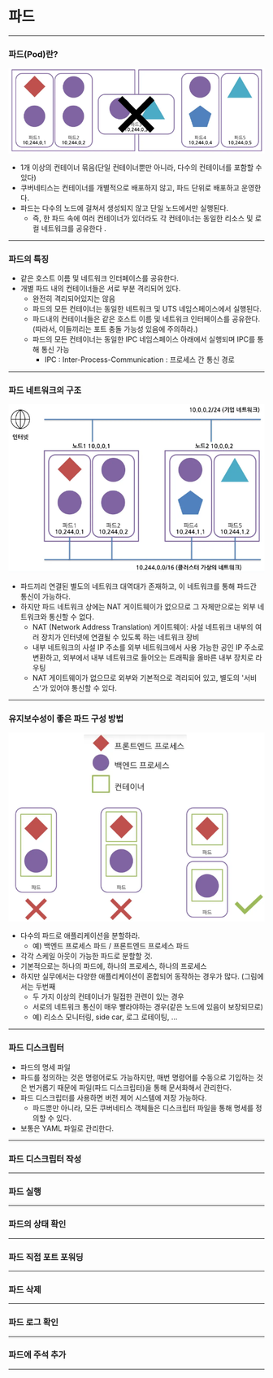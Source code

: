 # 파드

---

### 파드(Pod)란?
![pod-1](./imgs/pod-1.png)

- 1개 이상의 컨테이너 묶음(단일 컨테이너뿐만 아니라, 다수의 컨테이너를 포함할 수 있다)
- 쿠버네티스는 컨테이너를 개별적으로 배포하지 않고, 파드 단위로 배포하고 운영한다.
- 파드는 다수의 노드에 걸쳐서 생성되지 않고 단일 노드에서만 실행된다.
  - 즉, 한 파드 속에 여러 컨테이너가 있더라도 각 컨테이너는 동일한 리소스 및 로컬 네트워크를 공유한다
.
---

### 파드의 특징
- 같은 호스트 이름 및 네트워크 인터페이스를 공유한다.
- 개별 파드 내의 컨테이너들은 서로 부분 격리되어 있다.
  - 완전히 격리되어있지는 않음
  - 파드의 모든 컨테이너는 동일한 네트워크 및 UTS 네임스페이스에서 실행된다.
  - 파드내의 컨테이너들은 같은 호스트 이름 및 네트워크 인터페이스를 공유한다. (따라서, 이들끼리는 포트 충돌 가능성 있음에 주의하라.)
  - 파드의 모든 컨테이너는 동일한 IPC 네임스페이스 아래에서 실행되며 IPC를 통해 통신 가능
    - IPC : Inter-Process-Communication : 프로세스 간 통신 경로

---

### 파드 네트워크의 구조
![pod-2](./imgs/pod-2.png)

- 파드끼리 연결된 별도의 네트워크 대역대가 존재하고, 이 네트워크를 통해 파드간 통신이 가능하다.
- 하지만 파드 네트워크 상에는 NAT 게이트웨이가 없으므로 그 자체만으로는 외부 네트워크와 통신할 수 없다.
  - NAT (Network Address Translation) 게이트웨이: 사설 네트워크 내부의 여러 장치가 인터넷에 연결될 수 있도록 하는 네트워크 장비
  - 내부 네트워크의 사설 IP 주소를 외부 네트워크에서 사용 가능한 공인 IP 주소로 변환하고, 외부에서 내부 네트워크로 들어오는 트래픽을 올바른 내부 장치로 라우팅
  - NAT 게이트웨이가 없으므로 외부와 기본적으로 격리되어 있고, 별도의 '서비스'가 있어야 통신할 수 있다.

---

### 유지보수성이 좋은 파드 구성 방법
![pod-3](./imgs/pod-3.png)

- 다수의 파드로 애플리케이션을 분할하라.
  - 예) 백엔드 프로세스 파드 / 프론트엔드 프로세스 파드
- 각각 스케일 아웃이 가능한 파드로 분할할 것.
- 기본적으로는 하나의 파드에, 하나의 프로세스, 하나의 프로세스
- 하지만 실무에서는 다양한 애플리케이션이 혼합되어 동작하는 경우가 많다. (그림에서는 두번째
  - 두 가지 이상의 컨테이너가 밀접한 관련이 있는 경우
  - 서로의 네트워크 통신이 매우 빨라야하는 경우(같은 노드에 있음이 보장되므로)
  - 예) 리소스 모니터링, side car, 로그 로테이팅, …

---

### 파드 디스크립터
- 파드의 명세 파일
- 파드를 정의하는 것은 명령어로도 가능하지만, 매번 명령어를 수동으로 기입하는 것은 번거롭기 때문에 파일(파드 디스크립터)을 통해
문서화해서 관리한다.
- 파드 디스크립터를 사용하면 버전 제어 시스템에 저장 가능하다.
  - 파드뿐만 아니라, 모든 쿠버네티스 객체들은 디스크립터 파일을 통해 명세를 정의할 수 있다.
- 보통은 YAML 파일로 관리한다.

---

### 파드 디스크립터 작성


---

### 파드 실행


---

### 파드의 상태 확인


---

### 파드 직접 포트 포워딩


---

### 파드 삭제


---

### 파드 로그 확인

---

### 파드에 주석 추가


---
